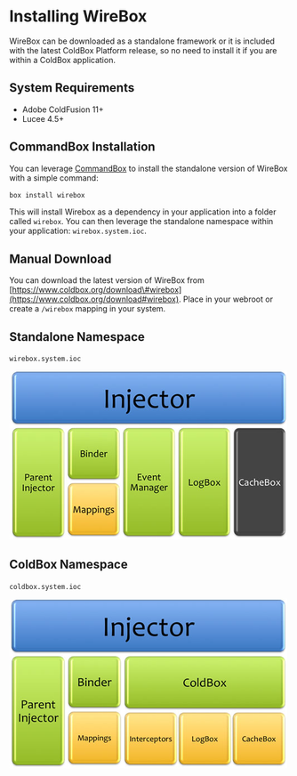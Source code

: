 # Installing WireBox

WireBox can be downloaded as a standalone framework or it is included with the latest ColdBox Platform release, so no need to install it if you are within a ColdBox application.

## System Requirements

* Adobe ColdFusion 11+
* Lucee 4.5+



## CommandBox Installation

You can leverage [CommandBox](http://www.ortussolutions.com/products/commandbox) to install the standalone version of WireBox with a simple command:

```bash
box install wirebox
```

This will install Wirebox as a dependency in your application into a folder called `wirebox`. You can then leverage the standalone namespace within your application: `wirebox.system.ioc`.

## Manual Download

You can download the latest version of WireBox from [https://www.coldbox.org/download\#wirebox](https://www.coldbox.org/download#wirebox). Place in your webroot or create a `/wirebox` mapping in your system.

## Standalone Namespace

`wirebox.system.ioc`

![](.gitbook/assets/installing_wireboxsystem.jpg)

## ColdBox Namespace

`coldbox.system.ioc`

![](.gitbook/assets/installing_coldboxsystem.jpg)

